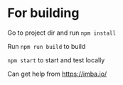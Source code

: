 # For building

Go to project dir and run ```npm install```

Run ```npm run build``` to build

```npm start``` to start and test locally


Can get help from https://imba.io/
